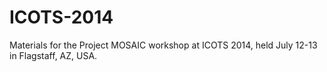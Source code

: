 ICOTS-2014
==========

Materials for the Project MOSAIC workshop at ICOTS 2014, held July 12-13 in Flagstaff, AZ, USA.
